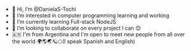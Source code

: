 - 👋 Hi, I’m @DanielaS-Tochi
- 👀 I’m interested in computer programming learning and working 
- 🌱 I’m currently learning Full-stack NodeJS
- 💞️ I’m looking to collaborate on every project I can 😊
- 🇦🇷 I'm from Argentina and I'm open to meet new people from all over the world  🌍🌎🌏🪐🌕(I speak Spanish and English)
  

<!---
DanielaS-Tochi/DanielaS-Tochi is a ✨ special ✨ repository because its `README.md` (this file) appears on your GitHub profile.
You can click the Preview link to take a look at your changes.
--->
